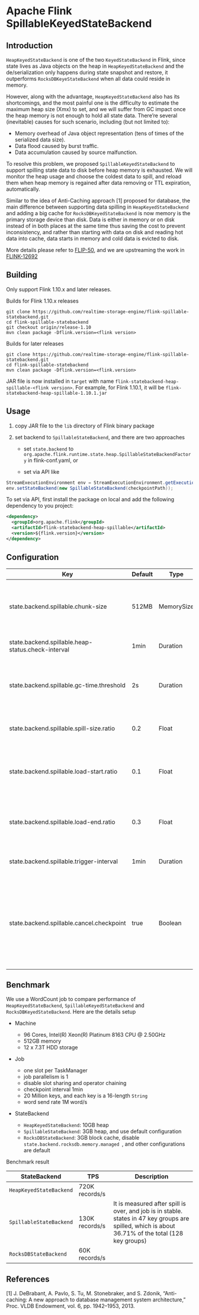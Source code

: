 # Apache Flink SpillableKeyedStateBackend

## Introduction

`HeapKeyedStateBackend` is one of the two `KeyedStateBackend` in Flink, since state lives as Java objects on the heap in `HeapKeyedStateBackend` and the de/serialization only happens during state snapshot and restore, it outperforms `RocksDBKeyeStateBackend` when all data could reside in memory.

However, along with the advantage, `HeapKeyedStateBackend` also has its shortcomings, and the most painful one is the difficulty to estimate the maximum heap size (Xmx) to set, and we will suffer from GC impact once the heap memory is not enough to hold all state data. There’re several (inevitable) causes for such scenario, including (but not limited to):

* Memory overhead of Java object representation (tens of times of the serialized data size).
* Data flood caused by burst traffic.
* Data accumulation caused by source malfunction.

To resolve this problem, we proposed `SpillableKeyedStateBackend` to support spilling state data to disk before heap memory is exhausted. We will monitor the heap usage and choose the coldest data to spill, and reload them when heap memory is regained after data removing or TTL expiration, automatically.

Similar to the idea of Anti-Caching approach [1] proposed for database, the main difference between supporting data spilling in `HeapKeyedStateBackend` and adding a big cache for `RocksDBKeyedStateBackend` is now memory is the primary storage device than disk. Data is either in memory or on disk instead of in both places at the same time thus saving the cost to prevent inconsistency, and rather than starting with data on disk and reading hot data into cache, data starts in memory and cold data is evicted to disk.

More details please refer to [FLIP-50](https://cwiki.apache.org/confluence/pages/viewpage.action?pageId=125307861), and we are upstreaming the work in [FLINK-12692](https://issues.apache.org/jira/browse/FLINK-12692)

## Building

Only support Flink 1.10.x and later releases.

Builds for Flink 1.10.x releases

```
git clone https://github.com/realtime-storage-engine/flink-spillable-statebackend.git
cd flink-spillable-statebackend
git checkout origin/release-1.10
mvn clean package -Dflink.version=<flink version>
```

Builds for later releases

```
git clone https://github.com/realtime-storage-engine/flink-spillable-statebackend.git
cd flink-spillable-statebackend
mvn clean package -Dflink.version=<flink.version>
```

JAR file is now installed in `target` with name `flink-statebackend-heap-spillable-<flink version>`. For example, for Flink 1.10.1, it will be `flink-statebackend-heap-spillable-1.10.1.jar`

## Usage

1. copy JAR file to the `lib` directory of Flink binary package

2. set backend to `SpillableStateBackend`, and there are two approaches

    * set `state.backend` to `org.apache.flink.runtime.state.heap.SpillableStateBackendFactory` in flink-conf.yaml, or
    
    * set via API like

```java
StreamExecutionEnvironment env = StreamExecutionEnvironment.getExecutionEnvironment();
env.setStateBackend(new SpillableStateBackend(checkpointPath));
```

To set via API, first install the package on local and add the following dependency to you project:

```xml
<dependency>
  <groupId>org.apache.flink</groupId>
  <artifactId>flink-statebackend-heap-spillable</artifactId>
  <version>${flink.version}</version>
</dependency>
```

## Configuration

| Key | Default | Type | Description |
| -------------     | ------ | --------- | ---- |
|state.backend.spillable.chunk-size|512MB|MemorySize|Size of a chunk (mmap file) which should be a power of two|
|state.backend.spillable.heap-status.check-interval|1min|Duration|Interval to check heap status|
|state.backend.spillable.gc-time.threshold|2s|Duration|If garbage collection time exceeds the threshold, state will be spilled|
|state.backend.spillable.spill-size.ratio|0.2|Float|Ratio of retained state to spill in a turn|
|state.backend.spillable.load-start.ratio|0.1|Float|If memory usage is under this watermark, state  will be loaded into memory |
|state.backend.spillable.load-end.ratio|0.3|Float|Memory usage can't exceed this watermark after state is loaded|
|state.backend.spillable.trigger-interval|1min|Duration|Interval to trigger continuous spill/load|
|state.backend.spillable.cancel.checkpoint|true|Boolean|Whether to cancel running checkpoint before spill. Cancelling checkpoints can release the spilled states and make them gc faster|

## Benchmark

We use a WordCount job to compare performance of `HeapKeyedStateBackend`, `SpillableKeyedStateBackend` and `RocksDBKeyedStateBackend`. Here are the details setup

* Machine

	* 96 Cores, Intel(R) Xeon(R) Platinum 8163 CPU @ 2.50GHz
	* 512GB memory
	* 12 x 7.3T HDD storage
* Job
	* one slot per TaskManager
	* job parallelism is 1
	* disable slot sharing and operator chaining
	* checkpoint interval 1min
	* 20 Million keys, and each key is a 16-length `String`
	* word send rate 1M word/s
	
* StateBackend
	* `HeapKeyedStateBackend`: 10GB heap
	* `SpillableStateBackend`: 3GB heap, and use default configuration
	* `RocksDBStateBackend`: 3GB block cache, disable `state.backend.rocksdb.memory.managed
`, and other configurations are default

Benchmark result

| StateBackend | TPS | Description |
| -------------     | ---------- | ---- |
|`HeapKeyedStateBackend`|720K records/s||
|`SpillableStateBackend`|130K records/s|It is measured after spill is over, and job is in stable. states in 47 key groups are spilled, which is about 36.71% of the total  (128 key groups)|
|`RocksDBStateBackend`|60K records/s||

## References
[1] J. DeBrabant, A. Pavlo, S. Tu, M. Stonebraker, and S. Zdonik, “Anti-caching: A new approach to database management system architecture,” Proc. VLDB Endowment, vol. 6, pp. 1942–1953, 2013.